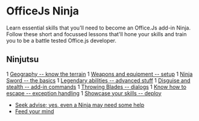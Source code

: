 # OfficeJs Ninja

Learn essential skills that you'll need to become an Office.Js add-in Ninja. Follow these short and focussed lessons that'll hone your skills and train you to be a battle tested Office.js developer.


## Ninjutsu 

1 [Geography -- know the terrain](./lesson-0)
1 [Weapons and equipment -- setup](./lesson-1)
1 [Ninja Sword -- the basics](./lesson-2)
1 [Legendary abilities -- advanced stuff](./lesson-3)
1 [Disguise and stealth -- add-in commands](./lesson-4)
1 [Throwing Blades -- dialogs](./lesson-5)
1 [Know how to escape -- exception handling](./lesson-6)
1 [Showcase your skills -- deploy](./lesson-7)

* [Seek advise; yes, even a Ninja may need some help](./help.md)
* [Feed your mind](./resources.md)